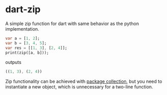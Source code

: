 dart-zip
========

A simple zip function for dart with same behavior as the python implementation.

```dart
var a = [1, 2];
var b = [3, 4, 5];
var res = [[1, 3], [2, 4]];
print(zip([a, b]));
```

outputs
```dart
((1, 3), (2, 4))
```

Zip functionality can be achieved with [package collection](http://pub.dartlang.org/packages/collection), but you need to instantiate a new object, which is unnecessary for a two-line function.
